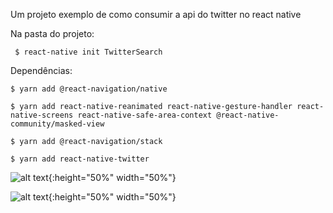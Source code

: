 Um projeto exemplo de como consumir a api do twitter no react native

Na pasta do projeto:

     $ react-native init TwitterSearch
     

Dependências: 
  
    $ yarn add @react-navigation/native 

    $ yarn add react-native-reanimated react-native-gesture-handler react-native-screens react-native-safe-area-context @react-native-community/masked-view  

    $ yarn add @react-navigation/stack
    
    $ yarn add react-native-twitter


![alt text](https://i.imgur.com/EhFrRWg.png){:height="50%" width="50%"}

![alt text](https://i.imgur.com/zPSZ3Oy.png){:height="50%" width="50%"}
